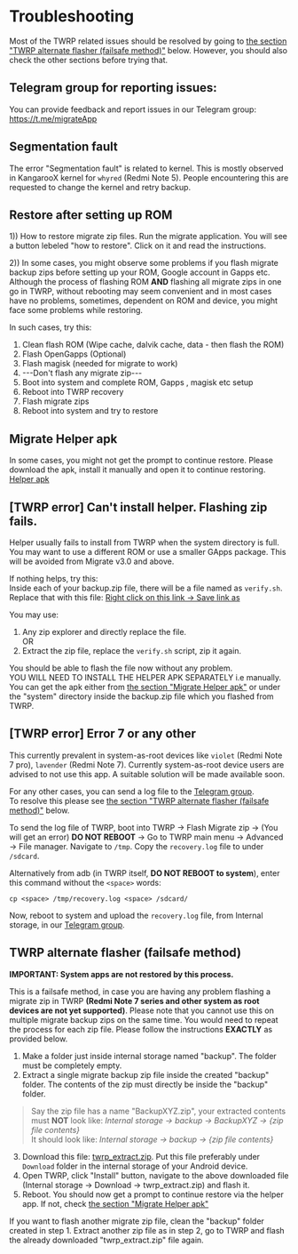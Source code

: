 # Troubleshooting

Most of the TWRP related issues should be resolved by going to [the section "TWRP alternate flasher (failsafe method)"](https://github.com/SayantanRC/Migrate-files/blob/master/troubleshooting.md#twrp-alternate-flasher-failsafe-method) below. However, you should also check the other sections before trying that.

## Telegram group for reporting issues:
You can provide feedback and report issues in our Telegram group: https://t.me/migrateApp

## Segmentation fault
The error "Segmentation fault" is related to kernel. This is mostly observed in KangarooX kernel for `whyred` (Redmi Note 5). People encountering this are requested to change the kernel and retry backup.

## Restore after setting up ROM
1)) How to restore migrate zip files.
Run the migrate application. You will see a button lebeled "how to restore". Click on it and read the instructions.

2)) In some cases, you might observe some problems if you flash migrate backup zips before setting up your ROM, Google account in Gapps etc. Although the process of flashing ROM <b>AND</b> flashing all migrate zips in one go in TWRP, without rebooting may seem convenient and in most cases have no problems, sometimes, dependent on ROM and device, you might face some problems while restoring.  

In such cases, try this:  
1. Clean flash ROM  (Wipe cache, dalvik cache, data - then flash the ROM)
2. Flash OpenGapps (Optional)
3. Flash magisk (needed for migrate to work)
4. ---Don't flash any migrate zip--- 
5. Boot into system and complete ROM, Gapps , magisk etc setup  
4. Reboot into TWRP recovery  
5. Flash migrate zips  
6. Reboot into system and try to restore  

## Migrate Helper apk
In some cases, you might not get the prompt to continue restore. Please download the apk, install it manually and open it to continue restoring.  
[Helper apk](https://github.com/SayantanRC/Migrate-files/blob/master/helper.apk?raw=true)

## [TWRP error] Can't install helper. Flashing zip fails.
Helper usually fails to install from TWRP when the system directory is full. You may want to use a different ROM or use a smaller GApps package. This will be avoided from Migrate v3.0 and above.  

If nothing helps, try this:  
Inside each of your backup.zip file, there will be a file named as `verify.sh`. Replace that with this file:
[Right click on this link -> Save link as](https://raw.githubusercontent.com/SayantanRC/Migrate-files/master/verify.sh)  

You may use:  
1. Any zip explorer and directly replace the file.  
OR  
2. Extract the zip file, replace the `verify.sh` script, zip it again.  

You should be able to flash the file now without any problem.  
YOU WILL NEED TO INSTALL THE HELPER APK SEPARATELY i.e manually. You can get the apk either from [the section "Migrate Helper apk"](https://github.com/SayantanRC/Migrate-files/blob/master/troubleshooting.md#migrate-helper-apk) or under the "system" directory inside the backup.zip file which you flashed from TWRP.  

## [TWRP error] Error 7 or any other
This currently prevalent in system-as-root devices like `violet` (Redmi Note 7 pro), `lavender` (Redmi Note 7). Currently system-as-root device users are advised to not use this app. A suitable solution will be made available soon.  

For any other cases, you can send a log file to the [Telegram group](https://t.me/migrateApp).  
To resolve this please see [the section "TWRP alternate flasher (failsafe method)"](https://github.com/SayantanRC/Migrate-files/blob/master/troubleshooting.md#twrp-alternate-flasher-failsafe-method) below.

To send the log file of TWRP, boot into TWRP -> Flash Migrate zip -> (You will get an error) <b>DO NOT REBOOT</b> -> Go to TWRP main menu -> Advanced -> File manager.
Navigate to `/tmp`. Copy the `recovery.log` file to under `/sdcard`.

Alternatively from adb (in TWRP itself, <b>DO NOT REBOOT to system</b>), enter this command without the `<space>` words:
```
cp <space> /tmp/recovery.log <space> /sdcard/
```
Now, reboot to system and upload the `recovery.log` file, from Internal storage, in our [Telegram group](https://t.me/migrateApp).

## TWRP alternate flasher (failsafe method)
<b>IMPORTANT: System apps are not restored by this process.</b>  

This is a failsafe method, in case you are having any problem flashing a migrate zip in TWRP <b>(Redmi Note 7 series and other system as root devices are not yet supported)</b>. Please note that you cannot use this on multiple migrate backup zips on the same time. You would need to repeat the process for each zip file. Please follow the instructions <b>EXACTLY</b> as provided below.  

1. Make a folder just inside internal storage named "backup". The folder must be completely empty.  
2. Extract a single migrate backup zip file inside the created "backup" folder. The contents of the zip must directly be inside the "backup" folder.  
> Say the zip file has a name "BackupXYZ.zip", your extracted contents must <b>NOT</b> look like: <i>Internal storage -> backup -> BackupXYZ -> {zip file contents}</i>  
> It should look like: <i>Internal storage -> backup -> {zip file contents}</i>  
3. Download this file: [twrp_extract.zip](https://github.com/SayantanRC/Migrate-files/blob/master/twrp_extract.zip?raw=true). Put this file preferably under `Download` folder in the internal storage of your Android device.  
4. Open TWRP, click "Install" button, navigate to the above downloaded file (Internal storage -> Download -> twrp_extract.zip) and flash it.  
4. Reboot. You should now get a prompt to continue restore via the helper app. If not, check [the section "Migrate Helper apk"](https://github.com/SayantanRC/Migrate-files/blob/master/troubleshooting.md#migrate-helper-apk)  

If you want to flash another migrate zip file, clean the "backup" folder created in step 1. Extract another zip file as in step 2, go to TWRP and flash the already downloaded "twrp_extract.zip" file again.
